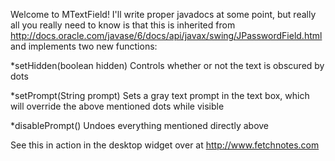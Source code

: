 Welcome to MTextField! I'll write proper javadocs at some point, but really all you really need to know is that this is inherited from http://docs.oracle.com/javase/6/docs/api/javax/swing/JPasswordField.html and implements two new functions:

*setHidden(boolean hidden) Controls whether or not the text is obscured by dots

*setPrompt(String prompt) Sets a gray text prompt in the text box, which will override the above mentioned dots while visible

*disablePrompt() Undoes everything mentioned directly above

See this in action in the desktop widget over at http://www.fetchnotes.com
